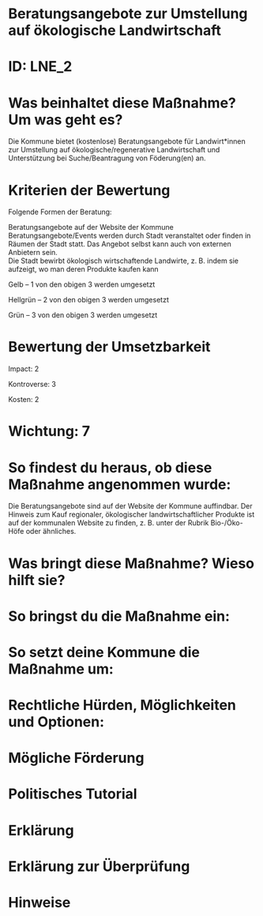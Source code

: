 # Beratungsangebote zur Umstellung auf ökologische Landwirtschaft
# ID: LNE_2
# Was beinhaltet diese Maßnahme? Um was geht es?

Die Kommune bietet (kostenlose) Beratungsangebote für Landwirt*innen zur Umstellung auf ökologische/regenerative Landwirtschaft und Unterstützung bei Suche/Beantragung von Föderung(en) an.

# Kriterien der Bewertung

Folgende Formen der Beratung: 

Beratungsangebote auf der Website der Kommune Beratungsangebote/Events werden durch Stadt veranstaltet oder finden in Räumen der Stadt statt. Das Angebot selbst kann auch von externen Anbietern sein.  
Die Stadt bewirbt ökologisch wirtschaftende Landwirte, z. B. indem sie aufzeigt, wo man deren Produkte kaufen kann    

Gelb – 1 von den obigen 3 werden umgesetzt

Hellgrün – 2 von den obigen 3 werden umgesetzt

Grün – 3 von den obigen 3 werden umgesetzt

# Bewertung der Umsetzbarkeit

Impact: 2

Kontroverse: 3

Kosten: 2
# Wichtung: 7
# So findest du heraus, ob diese Maßnahme angenommen wurde:
Die Beratungsangebote sind auf der Website der Kommune auffindbar. Der Hinweis zum Kauf regionaler, ökologischer landwirtschaftlicher Produkte ist auf der kommunalen Website zu finden, z. B. unter der Rubrik Bio-/Öko-Höfe oder ähnliches.
# Was bringt diese Maßnahme? Wieso hilft sie?

# So bringst du die Maßnahme ein:

# So setzt deine Kommune die Maßnahme um:

# Rechtliche Hürden, Möglichkeiten und Optionen:

# Mögliche Förderung

# Politisches Tutorial

# Erklärung

# Erklärung zur Überprüfung

# Hinweise
